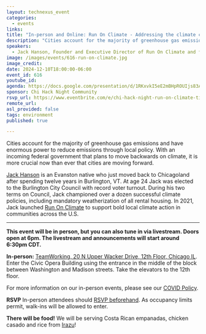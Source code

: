 ```yaml
---
layout: technexus_event
categories:
  - events
links: 
title: "In-person and Online: Run On Climate - Addressing the climate crisis through local action"
description: "Cities account for the majority of greenhouse gas emissions and have enormous power to reduce emissions through local policy. With an incoming federal government that plans to move backwards on climate, it is more crucial now than ever that cities are moving forward. Jack Hanson, Founder and Executive Director of Run On Climate will discuss his work to support bold local climate action in communities across the U.S."
speakers:
  - Jack Hanson, Founder and Executive Director of Run On Climate and former Burlington, VT City Councilor
image: /images/events/616-run-on-climate.jpg
image_credit: 
date: 2024-12-10T18:00:00-06:00
event_id: 616
youtube_id: 
agenda: https://docs.google.com/presentation/d/1RKxvkI5eE2mBHpROUIjs83Aeh9-DnUATEUSDPDuCADc/edit#slide=id.g121c7120608_0_0
sponsor: Chi Hack Night Community
rsvp_url: https://www.eventbrite.com/e/chi-hack-night-run-on-climate-tickets-1090040854539?aff=oddtdtcreator
remote_url: 
asl_provided: false
tags: environment
published: true

---
```


Cities account for the majority of greenhouse gas emissions and have enormous power to reduce emissions through local policy. With an incoming federal government that plans to move backwards on climate, it is more crucial now than ever that cities are moving forward. 

[Jack Hanson](https://www.linkedin.com/in/jack-hanson-b6106622b/) is an Evanston native who just moved back to Chicagoland after spending twelve years in Burlington, VT. At age 24 Jack was elected to the Burlington City Council with record voter turnout. During his two terms on Council, Jack championed over a dozen successful climate policies, including mandatory weatherization of all rental housing. In 2021, Jack launched [Run On Climate](https://runonclimate.org/) to support bold local climate action in communities across the U.S.

---

**This event will be in person, but you can also tune in via livestream. Doors open at 6pm. The livestream and announcements will start around 6:30pm CDT.**

**In-person:** <a href='https://www.google.com/maps/place/TechNexus+Venture+Collaborative/@41.8835673,-87.6394085,17z/data=!3m1!4b1!4m5!3m4!1s0x880e2d5be57f04c5:0xa87e47e177660090!8m2!3d41.8835673!4d-87.6372198'>TeamWorking, 20 N Upper Wacker Drive, 12th Floor, Chicago IL</a>. Enter the Civic Opera Building using the entrance in the middle of the block between Washington and Madison streets. Take the elevators to the 12th floor.

For more information on our in-person events, please see our [COVID Policy](/blog/2022/09/09/our-covid-19-policy.html). 

**RSVP** In-person attendees should [RSVP beforehand]({{page.rsvp_url}}). As occupancy limits permit, walk-ins will be allowed to enter.

**There will be food!** We will be serving Costa Rican empanadas, chicken casado and rice from [Irazu](https://www.irazuchicago.com/)!
